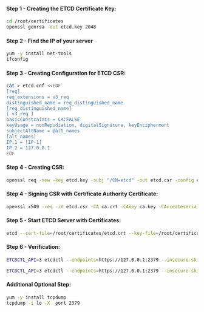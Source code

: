
#### Step 1 - Creating the ETCD Certificate Key:
```sh
cd /root/certificates
openssl genrsa -out etcd.key 2048
```
#### Step 2 - Find the IP of your server

```sh
yum -y install net-tools
ifconfig
```


#### Step 3 - Creating Configuration for ETCD CSR:
```sh
cat > etcd.cnf <<EOF
[req]
req_extensions = v3_req
distinguished_name = req_distinguished_name
[req_distinguished_name]
[ v3_req ]
basicConstraints = CA:FALSE
keyUsage = nonRepudiation, digitalSignature, keyEncipherment
subjectAltName = @alt_names
[alt_names]
IP.1 = [IP-1]
IP.2 = 127.0.0.1
EOF
```
#### Step 4 - Creating CSR:
```sh
openssl req -new -key etcd.key -subj "/CN=etcd" -out etcd.csr -config etcd.cnf
```
#### Step 4 - Signing CSR with Certificate Authority Certificate:
```sh
openssl x509 -req -in etcd.csr -CA ca.crt -CAkey ca.key -CAcreateserial -out etcd.crt -extensions v3_req -extfile etcd.cnf -days 1000
```

#### Step 5 - Start ETCD Server with Certificates:
```sh
etcd --cert-file=/root/certificates/etcd.crt --key-file=/root/certificates/etcd.key --advertise-client-urls=https://127.0.0.1:2379 --listen-client-urls=https://127.0.0.1:2379
```
#### Step 6 - Verification:
```sh
ETCDCTL_API=3 etcdctl --endpoints=https://127.0.0.1:2379 --insecure-skip-tls-verify  --insecure-transport=false put course "kplabs is awesome"

ETCDCTL_API=3 etcdctl --endpoints=https://127.0.0.1:2379 --insecure-skip-tls-verify  --insecure-transport=false get course
```

#### Additional Optional Step:
```sh
yum -y install tcpdump
tcpdump -i lo -X  port 2379
```
